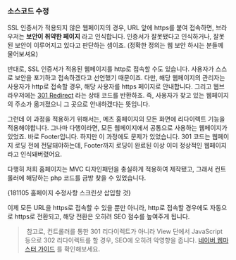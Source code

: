 ### 소스코드 수정


SSL 인증서가 적용되지 않은 웹페이지의 경우, URL 앞에 https를 붙여 접속하면, 브라우저는 **보안이 취약한 페이지** 라고 인식합니다. 인증서가 잘못됐다고 인식하거나, 잘못된 보안이 이루어지고 있다고 판단하는 셈이죠. (정확한 정의는 웹 보안 하시는 분들께 물어보셔요)


반대로, SSL 인증서가 적용된 웹페이지를 http로 접속할 수도 있습니다. 사용자가 스스로 보안을 포기하고 접속하겠다고 선언했기 때문이죠. 다만, 해당 웹페이지의 관리자는 사용자가 http로 접속할 경우, 해당 사용자를 https 페이지로 안내합니다. 그리고 웹브라우저에는 [301 Redirect](https://developer.mozilla.org/ko/docs/Web/HTTP/Status/301) 라는 상태 코드를 반환하죠. 즉, 사용자가 찾고 있는 웹페이지의 주소가 옮겨졌으니 그 곳으로 안내하겠다는 뜻입니다. 


그런데 이 과정을 적용하기 위해서는, 메츠 홈페이지의 모든 화면에 리다이렉트 기능을 적용해야합니다. 그나마 다행이라면, 모든 웹페이지에서 공통으로 사용하는 웹페이지가 있었죠. 바로 Footer입니다. 하지만 이 과정에도 문제가 있었습니다. 301 코드는 웹페이지 로딩 전에 전달돼야하는데, Footer까지 로딩이 완료된 이상 이미 정상적인 웹페이지라고 인식돼버렸어요.


다행히 저희 홈페이지는 MVC 디자인패턴을 충실하게 적용하여 제작됐고, 그래서 컨트롤러에 해당하는 php 코드를 금방 찾을 수 있었습니다. 


{181105 홈페이지 수정사항 스크린샷 삽입할 것}


이제 모든 URL을 https로 접속할 수 있을 뿐만 아니라, http로 접속할 경우에도 자동으로 https로 전환되고, 해당 전환은 오히려 SEO 점수를 높여주게 됩니다. 


> 참고로, 컨트롤러를 통한 301 리다이렉트가 아니라 View 단에서 JavaScript 등으로 302 리다이렉트를 할 경우, SEO에 오히려 악영향을 줍니다. [네이버 웹마스터 가이드](https://searchadvisor.naver.com/guide/seo-basic-redirect) 를 확인해보세요. 

